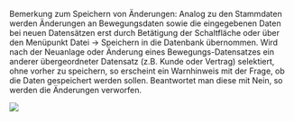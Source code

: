 Bemerkung zum Speichern von Änderungen: Analog zu den Stammdaten werden Änderungen an Bewegungsdaten sowie die eingegebenen Daten bei neuen Datensätzen erst durch Betätigung der Schaltfläche   oder über den Menüpunkt Datei → Speichern in die Datenbank übernommen. Wird nach der Neuanlage oder Änderung eines Bewegungs-Datensatzes ein anderer übergeordneter Datensatz (z.B. Kunde oder Vertrag) selektiert, ohne vorher zu speichern, so erscheint ein Warnhinweis mit der Frage, ob die Daten gespeichert werden sollen. Beantwortet man diese mit Nein,  so werden die Änderungen verworfen. 

![](http://xpecto.github.io/docs/img/img_1425889416455.png)